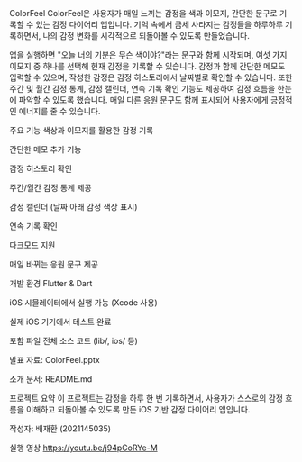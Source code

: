 ColorFeel
ColorFeel은 사용자가 매일 느끼는 감정을 색과 이모지, 간단한 문구로 기록할 수 있는 감정 다이어리 앱입니다.
기억 속에서 금세 사라지는 감정들을 하루하루 기록하면서, 나의 감정 변화를 시각적으로 되돌아볼 수 있도록 만들었습니다.

앱을 실행하면 "오늘 너의 기분은 무슨 색이야?"라는 문구와 함께 시작되며, 여섯 가지 이모지 중 하나를 선택해 현재 감정을 기록할 수 있습니다. 감정과 함께 간단한 메모도 입력할 수 있으며, 작성한 감정은 감정 히스토리에서 날짜별로 확인할 수 있습니다.
또한 주간 및 월간 감정 통계, 감정 캘린더, 연속 기록 확인 기능도 제공하여 감정 흐름을 한눈에 파악할 수 있도록 했습니다. 매일 다른 응원 문구도 함께 표시되어 사용자에게 긍정적인 에너지를 줄 수 있습니다.

주요 기능
색상과 이모지를 활용한 감정 기록

간단한 메모 추가 기능

감정 히스토리 확인

주간/월간 감정 통계 제공

감정 캘린더 (날짜 아래 감정 색상 표시)

연속 기록 확인

다크모드 지원

매일 바뀌는 응원 문구 제공

개발 환경
Flutter & Dart

iOS 시뮬레이터에서 실행 가능 (Xcode 사용)

실제 iOS 기기에서 테스트 완료

포함 파일
전체 소스 코드 (lib/, ios/ 등)

발표 자료: ColorFeel.pptx

소개 문서: README.md

프로젝트 요약
이 프로젝트는 감정을 하루 한 번 기록하면서,
사용자가 스스로의 감정 흐름을 이해하고 되돌아볼 수 있도록 만든 iOS 기반 감정 다이어리 앱입니다.

작성자: 배재환 (2021145035)

실행 영상 
https://youtu.be/j94pCoRYe-M
